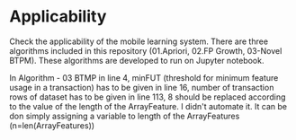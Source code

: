 # Applicability
Check the applicability of the mobile learning system.
There are three algorithms included in this repository (01.Apriori, 02.FP Growth, 03-Novel BTPM).
These algorithms are developed to run on Jupyter notebook.

In Algorithm - 03 BTMP
in line 4, minFUT (threshold for minimum feature usage in a transaction) has to be given
in line 16, number of transaction rows of dataset has to be given
in line 113, 8 should be replaced according to the value of the length of the ArrayFeature. I didn't automate it. It can be don simply assigning a variable to length of the ArrayFeatures (n=len(ArrayFeatures))
